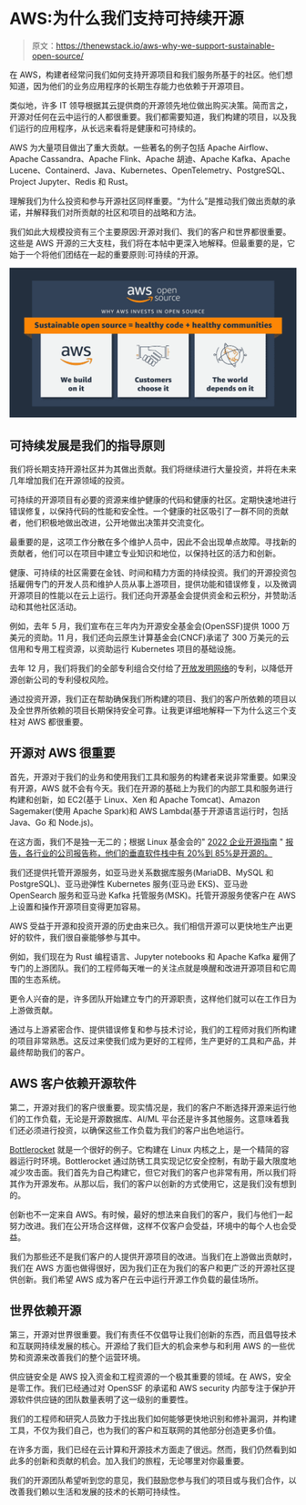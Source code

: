 # AWS:为什么我们支持可持续开源

> 原文：<https://thenewstack.io/aws-why-we-support-sustainable-open-source/>

在 AWS，构建者经常问我们如何支持开源项目和我们服务所基于的社区。他们想知道，因为他们的业务应用程序的长期生存能力也依赖于开源项目。

类似地，许多 IT 领导根据其云提供商的开源领先地位做出购买决策。简而言之，开源对任何在云中运行的人都很重要。我们都需要知道，我们构建的项目，以及我们运行的应用程序，从长远来看将是健康和可持续的。

AWS 为大量项目做出了重大贡献。一些著名的例子包括 Apache Airflow、Apache Cassandra、Apache Flink、Apache 胡迪、Apache Kafka、Apache Lucene、Containerd、Java、Kubernetes、OpenTelemetry、PostgreSQL、Project Jupyter、Redis 和 Rust。

理解我们为什么投资和参与开源社区同样重要。“为什么”是推动我们做出贡献的承诺，并解释我们对所贡献的社区和项目的战略和方法。

我们如此大规模投资有三个主要原因:开源对我们、我们的客户和世界都很重要。这些是 AWS 开源的三大支柱，我们将在本帖中更深入地解释。但最重要的是，它始于一个将他们团结在一起的重要原则:可持续的开源。

![](img/a1375a078c3ca501827a421d4dc65625.png)

## **可持续发展是我们的指导原则**

我们将长期支持开源社区并为其做出贡献。我们将继续进行大量投资，并将在未来几年增加我们在开源领域的投资。

可持续的开源项目有必要的资源来维护健康的代码和健康的社区。定期快速地进行错误修复，以保持代码的性能和安全性。一个健康的社区吸引了一群不同的贡献者，他们积极地做出改进，公开地做出决策并交流变化。

最重要的是，这项工作分散在多个维护人员中，因此不会出现单点故障。寻找新的贡献者，他们可以在项目中建立专业知识和地位，以保持社区的活力和创新。

健康、可持续的社区需要在金钱、时间和精力方面的持续投资。我们的开源投资包括雇佣专门的开发人员和维护人员从事上游项目，提供功能和错误修复，以及微调开源项目的性能以在云上运行。我们还向开源基金会提供资金和云积分，并赞助活动和其他社区活动。

例如，去年 5 月，我们宣布在三年内为开源安全基金会(OpenSSF)提供 1000 万美元的资助。11 月，我们还向云原生计算基金会(CNCF)承诺了 300 万美元的云信用和专用工程资源，以资助运行 Kubernetes 项目的基础设施。

去年 12 月，我们将我们的全部专利组合交付给了[开放发明网络](https://aws.amazon.com/blogs/opensource/amazon-joins-the-open-invention-network/)的专利，以降低开源创新公司的专利侵权风险。

通过投资开源，我们正在帮助确保我们所构建的项目、我们的客户所依赖的项目以及全世界所依赖的项目长期保持安全可靠。让我更详细地解释一下为什么这三个支柱对 AWS 都很重要。

## **开源对 AWS 很重要**

首先，开源对于我们的业务和使用我们工具和服务的构建者来说非常重要。如果没有开源，AWS 就不会有今天。我们在开源的基础上为我们的内部工具和服务进行构建和创新，如 EC2(基于 Linux、Xen 和 Apache Tomcat)、Amazon Sagemaker(使用 Apache Spark)和 AWS Lambda(基于开源语言运行时，包括 Java、Go 和 Node.js)。

在这方面，我们不是独一无二的；根据 Linux 基金会的" [2022 企业开源指南](https://www.linuxfoundation.org/research/guide-to-enterprise-open-source) " [报告，各行业的公司报告称，他们的垂直软件栈中有 20%到 85%是开源的。](http://report.in)

我们还提供托管开源服务，如亚马逊关系数据库服务(MariaDB、MySQL 和 PostgreSQL)、亚马逊弹性 Kubernetes 服务(亚马逊 EKS)、亚马逊 OpenSearch 服务和亚马逊 Kafka 托管服务(MSK)。托管开源服务使客户在 AWS 上设置和操作开源项目变得更加容易。

AWS 受益于开源和投资开源的历史由来已久。我们相信开源可以更快地生产出更好的软件，我们很自豪能够参与其中。

例如，我们现在为 Rust 编程语言、Jupyter notebooks 和 Apache Kafka 雇佣了专门的上游团队。我们的工程师每天唯一的关注点就是唤醒和改进开源项目和它周围的生态系统。

更令人兴奋的是，许多团队开始建立专门的开源职责，这样他们就可以在工作日为上游做贡献。

通过与上游紧密合作、提供错误修复和参与技术讨论，我们的工程师对我们所构建的项目非常熟悉。这反过来使我们成为更好的工程师，生产更好的工具和产品，并最终帮助我们的客户。

## **AWS 客户依赖开源软件**

第二，开源对我们的客户很重要。现实情况是，我们的客户不断选择开源来运行他们的工作负载，无论是开源数据库、AI/ML 平台还是许多其他服务。这意味着我们还必须进行投资，以确保这些工作负载为我们的客户出色地运行。

[Bottlerocket](https://aws.amazon.com/bottlerocket/) 就是一个很好的例子。它构建在 Linux 内核之上，是一个精简的容器运行时环境。Bottlerocket 通过防锈工具实现记忆安全控制，有助于最大限度地减少攻击面。我们首先为自己构建它，但它对我们的客户也非常有用，所以我们将其作为开源发布。从那以后，我们的客户以创新的方式使用它，这是我们没有想到的。

创新也不一定来自 AWS。有时候，最好的想法来自我们的客户，我们与他们一起努力改进。我们在公开场合这样做，这样不仅客户会受益，环境中的每个人也会受益。

我们为那些还不是我们客户的人提供开源项目的改进。当我们在上游做出贡献时，我们在 AWS 方面也做得很好，因为我们正在为我们的客户和更广泛的开源社区提供创新。我们希望 AWS 成为客户在云中运行开源工作负载的最佳场所。

## **世界依赖开源**

第三，开源对世界很重要。我们有责任不仅倡导让我们创新的东西，而且倡导技术和互联网持续发展的核心。开源给了我们巨大的机会来参与和利用 AWS 的一些优势和资源来改善我们的整个运营环境。

供应链安全是 AWS 投入资金和工程资源的一个极其重要的领域。在 AWS，安全是零工作。我们已经通过对 OpenSSF 的承诺和 AWS security 内部专注于保护开源软件供应链的团队数量表明了这一级别的重要性。

我们的工程师和研究人员致力于找出我们如何能够更快地识别和修补漏洞，并构建工具，不仅为我们自己，也为我们的客户和互联网的其他部分创造更多价值。

在许多方面，我们已经在云计算和开源技术方面走了很远。然而，我们仍然看到如此多的创新和贡献的机会。加入我们的旅程，无论哪里对你最重要。

我们的开源团队希望听到您的意见，我们鼓励您参与我们的项目或与我们合作，以改善我们赖以生活和发展的技术的长期可持续性。

<svg xmlns:xlink="http://www.w3.org/1999/xlink" viewBox="0 0 68 31" version="1.1"><title>Group</title> <desc>Created with Sketch.</desc></svg>